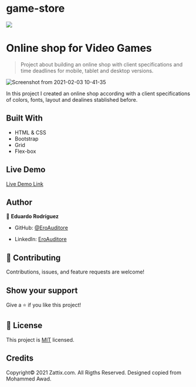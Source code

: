 # game-store

![](https://img.shields.io/badge/Microverse-blueviolet)

# Online shop for Video Games

> Project about building an online shop with client specifications and time deadlines for mobile, tablet and desktop versions.

![Screenshot from 2021-02-03 10-41-35](https://user-images.githubusercontent.com/60273425/106820156-7a41ba00-6640-11eb-976e-0a0445418c61.PNG)

In this project I created an online shop according with a client specifications of colors, fonts, layout and dealines stablished before.

## Built With

- HTML & CSS
- Bootstrap
- Grid
- Flex-box

## Live Demo

[Live Demo Link](https://eroauditore.github.io/online-store/)

## Author

👤 **Eduardo Rodríguez**

- GitHub: [@EroAuditore](https://github.com/EroAuditore)

- LinkedIn: [EroAuditore](https://www.linkedin.com/in/EroAuditore/)

## 🤝 Contributing

Contributions, issues, and feature requests are welcome!

## Show your support

Give a ⭐️ if you like this project!

## 📝 License

This project is [MIT](https://raw.githubusercontent.com/EroAuditore/online-store/Online-Store-Mobile/LICENSE) licensed.

## Credits

Copyright© 2021 Zattix.com. All Rigths Reserved. Designed copied from Mohammed Awad.
